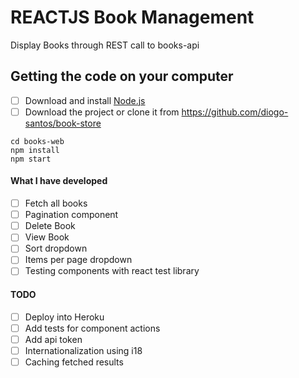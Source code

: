 # REACTJS Book Management
Display Books through REST call to books-api

## Getting the code on your computer
- [ ] Download and install <a href="https://nodejs.org/en/download/" target="_blank">Node.js</a>
- [ ] Download the project or clone it from https://github.com/diogo-santos/book-store
```
cd books-web
npm install
npm start
```

#### What I have developed
- [ ] Fetch all books
- [ ] Pagination component
- [ ] Delete Book
- [ ] View Book
- [ ] Sort dropdown
- [ ] Items per page dropdown
- [ ] Testing components with react test library

#### TODO
- [ ] Deploy into Heroku
- [ ] Add tests for component actions
- [ ] Add api token
- [ ] Internationalization using i18
- [ ] Caching fetched results
